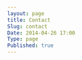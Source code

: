 ```yaml
---
layout: page
title: Contact
Slug: contact
Date: 2014-04-26 17:00
Type: page
Published: true
---
```



<script type="text/javascript">
	$(document).ready(function(){

		$("div.#disqus_thread")
			.remove(); //Hide disqus
	});
</script>

<script type="text/javascript" src="//form.jotform.co/jsform/41151799138864"></script>